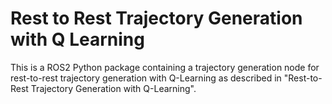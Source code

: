 # Rest to Rest Trajectory Generation with Q Learning

This is a ROS2 Python package containing a trajectory generation node for rest-to-rest trajectory
generation with Q-Learning as described in "Rest-to-Rest Trajectory Generation with Q-Learning".
